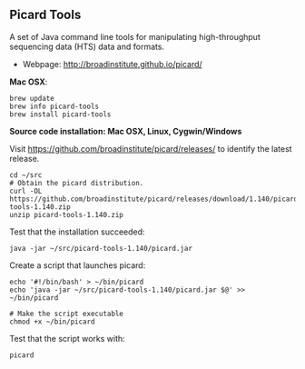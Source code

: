 ## Picard Tools

A set of Java command line tools for manipulating high-throughput sequencing data (HTS) data and formats.

* Webpage: http://broadinstitute.github.io/picard/

**Mac OSX**:

	brew update
	brew info picard-tools
	brew install picard-tools
	
**Source code installation: Mac OSX, Linux, Cygwin/Windows**

Visit https://github.com/broadinstitute/picard/releases/ to identify the latest release.

```
cd ~/src
# Obtain the picard distribution.
curl -OL https://github.com/broadinstitute/picard/releases/download/1.140/picard-tools-1.140.zip
unzip picard-tools-1.140.zip
```

Test that the installation succeeded:
    
    java -jar ~/src/picard-tools-1.140/picard.jar

Create a script that launches picard:

```
echo '#!/bin/bash' > ~/bin/picard
echo 'java -jar ~/src/picard-tools-1.140/picard.jar $@' >> ~/bin/picard

# Make the script executable
chmod +x ~/bin/picard
```

Test that the script works with:

	picard


    
       
  